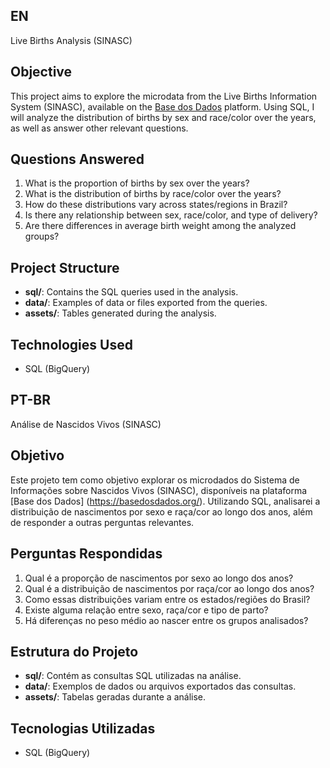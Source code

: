 ## EN
Live Births Analysis (SINASC)
## Objective
This project aims to explore the microdata from the Live Births Information System (SINASC), available on the [Base dos Dados](https://basedosdados.org/) platform. 
Using SQL, I will analyze the distribution of births by sex and race/color over the years, as well as answer other relevant questions.

## Questions Answered
1. What is the proportion of births by sex over the years?
2. What is the distribution of births by race/color over the years?
3. How do these distributions vary across states/regions in Brazil?
4. Is there any relationship between sex, race/color, and type of delivery?
5. Are there differences in average birth weight among the analyzed groups?

## Project Structure
- **sql/**: Contains the SQL queries used in the analysis.
- **data/**: Examples of data or files exported from the queries.
- **assets/**: Tables generated during the analysis.

## Technologies Used
- SQL (BigQuery)

## PT-BR
Análise de Nascidos Vivos (SINASC)

## Objetivo
Este projeto tem como objetivo explorar os microdados do Sistema de Informações sobre Nascidos Vivos (SINASC), disponíveis na plataforma [Base dos Dados] (https://basedosdados.org/). 
Utilizando SQL, analisarei a distribuição de nascimentos por sexo e raça/cor ao longo dos anos, além de responder a outras perguntas relevantes.

## Perguntas Respondidas
1. Qual é a proporção de nascimentos por sexo ao longo dos anos?
2. Qual é a distribuição de nascimentos por raça/cor ao longo dos anos?
3. Como essas distribuições variam entre os estados/regiões do Brasil?
4. Existe alguma relação entre sexo, raça/cor e tipo de parto?
5. Há diferenças no peso médio ao nascer entre os grupos analisados?

## Estrutura do Projeto
- **sql/**: Contém as consultas SQL utilizadas na análise.
- **data/**: Exemplos de dados ou arquivos exportados das consultas.
- **assets/**: Tabelas geradas durante a análise.

## Tecnologias Utilizadas
- SQL (BigQuery)
